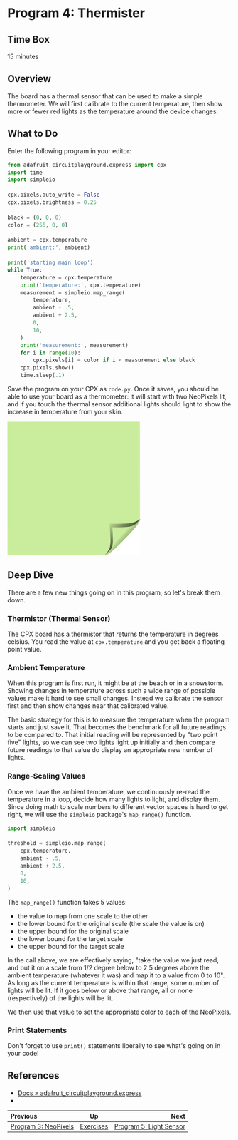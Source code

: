 <!-- begin auto-generated title section -->
# Program 4: Thermister
<!-- end auto-generated section -->


## Time Box

15 minutes


## Overview

The board has a thermal sensor that can be used to make a simple thermometer. We will first calibrate to the current temperature, then show more or fewer red lights as the temperature around the device changes.


## What to Do

Enter the following program in your editor:

```python
from adafruit_circuitplayground.express import cpx
import time
import simpleio

cpx.pixels.auto_write = False
cpx.pixels.brightness = 0.25

black = (0, 0, 0)
color = (255, 0, 0)

ambient = cpx.temperature
print('ambient:', ambient)

print('starting main loop')
while True:
    temperature = cpx.temperature
    print('temperature:', cpx.temperature)
    measurement = simpleio.map_range(
        temperature,
        ambient - .5,
        ambient + 2.5,
        0,
        10,
    )
    print('measurement:', measurement)
    for i in range(10):
        cpx.pixels[i] = color if i < measurement else black
    cpx.pixels.show()
    time.sleep(.1)
```

Save the program on your CPX as `code.py`. Once it saves, you should be able to use your board as a thermometer: it will start with two NeoPixels lit, and if you touch the thermal sensor additional lights should light to show the increase in temperature from your skin.

![green sticky note](images/sticky-note-green.png)


## Deep Dive

There are a few new things going on in this program, so let's break them down.


### Thermistor (Thermal Sensor)

The CPX board has a thermistor that returns the temperature in degrees celsius. You read the value at `cpx.temperature` and you get back a floating point value.


### Ambient Temperature

When this program is first run, it might be at the beach or in a snowstorm. Showing changes in temperature across such a wide range of possible values make it hard to see small changes. Instead we calibrate the sensor first and then show changes near that calibrated value.

The basic strategy for this is to measure the temperature when the program starts and just save it. That becomes the benchmark for all future readings to be compared to. That initial reading will be represented by "two point five" lights, so we can see two lights light up initially and then compare future readings to that value do display an appropriate new number of lights.


### Range-Scaling Values

Once we have the ambient temperature, we continuously re-read the temperature in a loop, decide how many lights to light, and display them. Since doing math to scale numbers to different vector spaces is hard to get right, we will use the `simpleio` package's `map_range()` function.

```python
import simpleio

threshold = simpleio.map_range(
    cpx.temperature,
    ambient - .5,
    ambient + 2.5,
    0,
    10,
)
```

The `map_range()` function takes 5 values:

* the value to map from one scale to the other
* the lower bound for the original scale (the scale the value is on)
* the upper bound for the original scale
* the lower bound for the target scale
* the upper bound for the target scale

In the call above, we are effectively saying, "take the value we just read, and put it on a scale from 1/2 degree below to 2.5 degrees above the ambient temperature (whatever it was) and map it to a value from 0 to 10". As long as the current temperature is within that range, some number of lights will be lit. If it goes below or above that range, all or none (respectively) of the lights will be lit.

We then use that value to set the appropriate color to each of the NeoPixels.


### Print Statements

Don't forget to use `print()` statements liberally to see what's going on in your code!


## References

* [Docs » adafruit_circuitplayground.express](https://circuitpython.readthedocs.io/projects/circuitplayground/en/latest/api.html)
* []()


<!-- begin auto-generated nav-links section -->
| Previous | Up | Next |
|:---------|:---:|-----:|
| [Program 3: NeoPixels](./exercise_neopixels.md) | [Exercises](./exercises.md) | [Program 5: Light Sensor](./exercise_phototransistor.md) |
<!-- end auto-generated section -->
